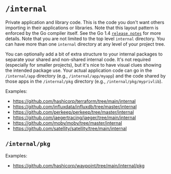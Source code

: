 # `/internal`

Private application and library code. This is the code you don't want others importing in their applications or libraries. Note that this layout pattern is enforced by the Go compiler itself. See the Go 1.4 [`release notes`](https://golang.org/doc/go1.4#internalpackages) for more details. Note that you are not limited to the top level `internal` directory. You can have more than one `internal` directory at any level of your project tree.

You can optionally add a bit of extra structure to your internal packages to separate your shared and non-shared internal code. It's not required (especially for smaller projects), but it's nice to have visual clues showing the intended package use. Your actual application code can go in the `/internal/app` directory (e.g., `/internal/app/myapp`) and the code shared by those apps in the `/internal/pkg` directory (e.g., `/internal/pkg/myprivlib`).

Examples:

- https://github.com/hashicorp/terraform/tree/main/internal
- https://github.com/influxdata/influxdb/tree/master/internal
- https://github.com/perkeep/perkeep/tree/master/internal
- https://github.com/jaegertracing/jaeger/tree/main/internal
- https://github.com/moby/moby/tree/master/internal
- https://github.com/satellity/satellity/tree/main/internal

## `/internal/pkg`

Examples:

- https://github.com/hashicorp/waypoint/tree/main/internal/pkg
